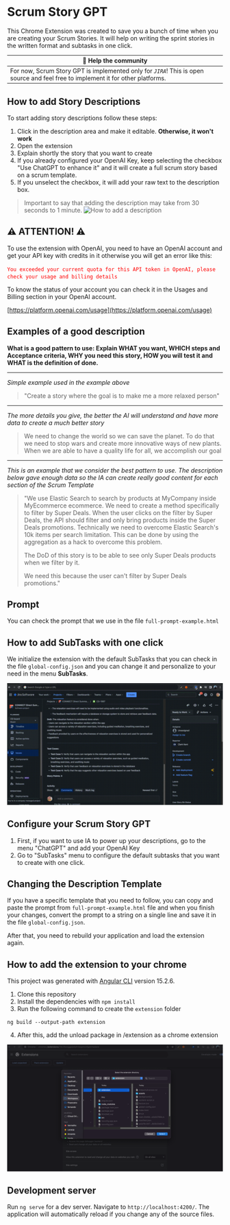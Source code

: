 # Scrum Story GPT

This Chrome Extension was created to save you a bunch of time when you are creating your Scrum Stories. It will help on writing the sprint stories in the written format and subtasks in one click.

| 🦄 Help the community                     | 
|-------------------------------------------|
| For now, Scrum Story GPT is implemented only for *`JIRA`*! This is open source and feel free to implement it for other platforms.|

## How to add Story Descriptions

To start adding story descriptions follow these steps:
1. Click in the description area and make it editable. **Otherwise, it won't work**
2. Open the extension
3. Explain shortly the story that you want to create
4. If you already configured your OpenAI Key, keep selecting the checkbox "Use ChatGPT to enhance it" and it will create a full scrum story based on a scrum template.
5. If you unselect the checkbox, it will add your raw text to the description box.

> Important to say that adding the description may take from 30 seconds to 1 minute. 
![How to add a description](blob/howto-descriptions.gif)

## ⚠️ ATTENTION! ⚠️

To use the extension with OpenAI, you need to have an OpenAI account and get your API key with credits in it otherwise you will get an error like this:

<span style="color: red">```You exceeded your current quota for this API token in OpenAI, please check your usage and billing details```</span>


To know the status of your account you can check it in the Usages and Billing section in your OpenAI account.

[https://platform.openai.com/usage](https://platform.openai.com/usage)

## Examples of a good description

**What is a good pattern to use: Explain WHAT you want, WHICH steps and Acceptance criteria, WHY you need this story, HOW you will test it and WHAT is the definition of done.**

---------
*Simple example used in the example above*

> "Create a story where the goal is to make me a more relaxed person"

---------

*The more details you give, the better the AI will understand and have more data to create a much better story*

> We need to change the world so we can save the planet. To do that we need to stop wars and create more innovative ways
> of new plants.
> When we are able to have a quality life for all, we accomplish our goal

-------

*This is an example that we consider the best pattern to use. The description below gave enough data so the IA can create really good content for each section of the Scrum Template*

> "We use Elastic Search to search by products at MyCompany inside MyEcommerce ecommerce.
> We need to create a method specifically to filter by Super Deals. When the user clicks on the filter by Super Deals, the API
> should filter and only bring products inside the Super Deals promotions.
> Technically we need to overcome Elastic Search's 10k items per search limitation. This can be done by using
> the aggregation as a hack to overcome this problem.
> 
> The DoD of this story is to be able to see only Super Deals products when we filter by it.
> 
> We need this because the user can't filter by Super Deals promotions."

## Prompt

You can check the prompt that we use in the file `full-prompt-example.html`

## How to add SubTasks with one click

We initialize the extension with the default SubTasks that you can check in the file `global-config.json` and you can change it and personalize to your need in the menu **SubTasks**.

![How to add SubTasks](blob/howto-subtasks.gif)

## Configure your Scrum Story GPT

1. First, if you want to use IA to power up your descriptions, go to the menu "ChatGPT" and add your OpenAI Key
2. Go to "SubTasks" menu to configure the default subtasks that you want to create with one click.

## Changing the Description Template

If you have a specific template that you need to follow, you can copy and paste the prompt from `full-prompt-example.html` file and when you finish your changes, convert the prompt to a string on a single line and save it in the file `global-config.json`.

After that, you need to rebuild your application and load the extension again.

## How to add the extension to your chrome

This project was generated with [Angular CLI](https://github.com/angular/angular-cli) version 15.2.6.

1. Clone this repository
2. Install the dependencies with `npm install`
3. Run the following command to create the `extension` folder

```
ng build --output-path extension
```

4. After this, add the unload package in /extension as a chrome extension

![How to add a description](blob/howto-add-extension.png)

## Development server

Run `ng serve` for a dev server. Navigate to `http://localhost:4200/`. The application will automatically reload if you change any of the source files.
